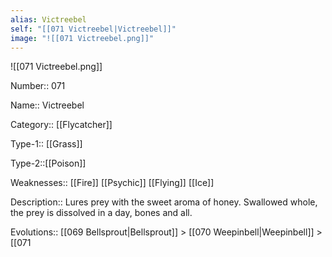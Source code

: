 ```yaml
---
alias: Victreebel
self: "[[071 Victreebel|Victreebel]]"
image: "![[071 Victreebel.png]]"
---
```


![[071 Victreebel.png]]


Number:: 071

Name:: Victreebel

Category:: [[Flycatcher]]

Type-1:: [[Grass]]

Type-2::[[Poison]]

Weaknesses:: [[Fire]] [[Psychic]] [[Flying]] [[Ice]]

Description:: Lures prey with the sweet aroma of honey. Swallowed whole, the prey is dissolved in a day, bones and all.

Evolutions:: [[069 Bellsprout|Bellsprout]] > [[070 Weepinbell|Weepinbell]] > [[071
